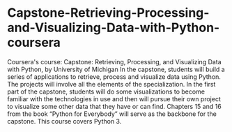 # Capstone-Retrieving-Processing-and-Visualizing-Data-with-Python-coursera
Coursera's course: Capstone: Retrieving, Processing, and Visualizing Data with Python, by University of Michigan  In the capstone, students will build a series of applications to retrieve, process and visualize data using Python. The projects will involve all the elements of the specialization. In the first part of the capstone, students will do some visualizations to become familiar with the technologies in use and then will pursue their own project to visualize some other data that they have or can find. Chapters 15 and 16 from the book “Python for Everybody” will serve as the backbone for the capstone. This course covers Python 3.
